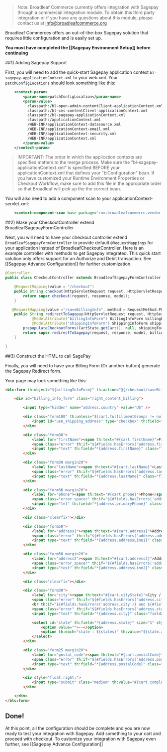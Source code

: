 > Note: Broadleaf Commerce currently offers integration with Sagepay through a commercial integration module. To obtain this third party integration or if you have any questions about this module, please contact us at info@broadleafcommerce.org

Broadleaf Commerces offers an out-of-the-box Sagepay solution that requires little configuration and is easily set up. 

**You must have completed the [[Sagepay Environment Setup]] before continuing**

##1) Adding Sagepay Support

First, you will need to add the quick-start Sagepay application context `bl-sagepay-applicationContext.xml` to your web.xml.
Your `patchConfigLocations` should look something like this:

```xml
    <context-param>
        <param-name>patchConfigLocation</param-name>
        <param-value>
          classpath:/bl-open-admin-contentClient-applicationContext.xml
          classpath:/bl-cms-contentClient-applicationContext.xml
          classpath:/bl-sagepay-applicationContext.xml
          classpath:/applicationContext.xml
          /WEB-INF/applicationContext-datasource.xml
          /WEB-INF/applicationContext-email.xml
          /WEB-INF/applicationContext-security.xml
          /WEB-INF/applicationContext.xml
        </param-value>
    </context-param>
```
> IMPORTANT: The order in which the application contexts are specified matters to the merge process. Make sure the "bl-sagepay-applicationContext.xml" is specified BEFORE your applicationContext.xml that defines your "blConfiguration" bean. If you have customized your Runtime Environment Properties or Checkout Workflow, make sure to add this file in the appropriate order so that Broadleaf will pick up the the correct bean.

You will also need to add a component scan to your applicationContext-servlet.xml:
```xml
    <context:component-scan base-package="com.broadleafcommerce.vendor.sagepay"/>
```


##2) Make your CheckoutController extend BroadleafSagepayFormController

Next, you will need to have your checkout controller extend `BroadleafSagepayFormController` to provide default `@RequestMappings` for your application instead of BroadleafCheckoutController.
Here is an example controller with methods to get Sagepay integrated.
This quick start solution only offers support for an Authorize and Debit transaction. See [[Sagepay Advance Configuration]] for further customization.

```java
@Controller
public class CheckoutController extends BroadleafSagepayFormController {

    @RequestMapping(value = "/checkout")
    public String checkout(HttpServletRequest request, HttpServletResponse response, Model model) {
        return super.checkout(request, response, model);
    }

   @RequestMapping(value ="/saveBillingInfo", method = RequestMethod.POST) 
    public String redirectToSagepay(HttpServletRequest request, HttpServletResponse response, Model model,
            @ModelAttribute("billingInfoForm") BillingInfoForm billingForm,
            @ModelAttribute("shippingInfoForm") ShippingInfoForm shippingForm) throws PricingException {
        prepopulateCheckoutForms(CartState.getCart(), null, shippingForm, billingForm);
        return super.redirectToSagepay(request, response, model, billingForm);
    }

}
```

##3) Construct the HTML to call SagePay

Finally, you will need to have your Billing Form (Or another button) generate the Sagepay Redirect form.
  
Your page may look something like this:

```html
<blc:form th:object="${billingInfoForm}" th:action="@{/checkout/saveBillingInfo}" method="post" id="billing_info" th:if="${validOrderInfo and validShipping}">

    <div id="billing_info_form" class="right_content_billing">

        <input type="hidden" name="address.country" value="US" />

        <div class="form100" th:unless="${cart.fulfillmentGroups != null and #lists.size(cart.fulfillmentGroups) > 1}">
            <input id="use_shipping_address" type="checkbox" th:field="*{useShippingAddress}" th:disabled="${!validShipping}" /> <span th:text="#{cart.useShppingInfo}">Use Shipping Information</span>
        </div>

        <div class="form30">
            <label for="firstName"><span th:text="#{cart.firstName}">First Name</span></label>
            <span class="error" th:if="${#fields.hasErrors('address.firstName')}" th:errors="*{address.firstName}"></span>
            <input type="text" th:field="*{address.firstName}" class="field30 required clearable" th:classappend="${#fields.hasErrors('address.firstName')}? 'fieldError'" th:disabled="${!validShipping}" />
        </div>

        <div class="form30 margin20">
            <label for="lastName"><span th:text="#{cart.lastName}">Last Name</span></label>
            <span class="error" th:if="${#fields.hasErrors('address.lastName')}" th:errors="*{address.lastName}"></span>
            <input type="text" th:field="*{address.lastName}" class="field30 required clearable" th:classappend="${#fields.hasErrors('address.lastName')}? 'fieldError'" th:disabled="${!validShipping}" />
        </div>

        <div class="form30 margin20">
            <label for="phone"><span th:text="#{cart.phone}">Phone</span></label>
            <span class="error_spacer" th:if="${#fields.hasErrors('address.firstName') or #fields.hasErrors('address.lastName')}">error</span>
            <input type="tel" th:field="*{address.primaryPhone}" class="field30 clearable" th:disabled="${!validShipping}"/>
        </div>

        <div class="clearfix"></div>

        <div class="form50">
            <label for="address1"><span th:text="#{cart.address}">Address</span></label>
            <span class="error" th:if="${#fields.hasErrors('address.addressLine1')}" th:errors="*{address.addressLine1}"></span>
            <input type="text" th:field="*{address.addressLine1}" class="field50 required clearable" th:classappend="${#fields.hasErrors('address.addressLine1')}? 'fieldError'" th:disabled="${!validShipping}" />
        </div>

        <div class="form50 margin20">
            <label for="address2"><span th:text="#{cart.address2}">Address 2</span></label>
            <span class="error_spacer" th:if="${#fields.hasErrors('address.addressLine1')}">error</span>
            <input type="text" th:field="*{address.addressLine2}" class="field50 clearable" th:disabled="${!validShipping}" />
        </div>

        <div class="clearfix"></div>

        <div class="form30">
            <label for="city"><span th:text="#{cart.cityState}">City / State</span></label>
            <span class="error" th:if="${#fields.hasErrors('address.city')}" th:errors="*{address.city}"></span>
            <br th:if="${#fields.hasErrors('address.city')} and ${#fields.hasErrors('address.state')}"/>
            <span class="error" th:if="${#fields.hasErrors('address.state')}" th:errors="*{address.state}"></span>
            <input type="text" th:field="*{address.city}" class="field25 required clearable" th:classappend="${#fields.hasErrors('address.city')}? 'fieldError'" th:disabled="${!validShipping}" />

            <select id="state" th:field="*{address.state}" size="1" style="width: 48px;" class="required clearable" th:classappend="${#fields.hasErrors('address.state')}? 'fieldError'" th:disabled="${!validShipping}">
                <option value="">--</option>
                <option th:each="state : ${states}" th:value="${state.abbreviation}" th:text="${state.abbreviation}"></option>
            </select>
        </div>

        <div class="form25 margin20">
            <label for="postal_code"><span th:text="#{cart.postalCode}">Postal Code</span></label>
            <span class="error" th:if="${#fields.hasErrors('address.postalCode')}" th:errors="*{address.postalCode}"></span>
            <input type="text" th:field="*{address.postalCode}" class="field25 clearable" th:classappend="${#fields.hasErrors('address.postalCode')}? 'fieldError'" th:disabled="${!validShipping}" />
        </div>

        <div style="float:right;">
            <input type="submit" class="medium" th:value="#{cart.completOrder}" th:disabled="${!validShipping}" th:classappend="${validShipping}? 'red' : 'gray'"/>
        </div>

    </div>
</blc:form>
```

## Done!
At this point, all the configuration should be complete and you are now ready to test your integration with Sagepay. Add something to your cart and proceed with checkout.
To customize your integration with Sagepay even further, see [[Sagepay Advance Configuration]] 